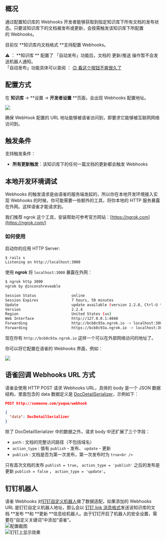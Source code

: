 <a name="661c71f4"></a>
## 概况

通过配置知识库的 Webhooks 开发者能够获取到指定知识库下所有文档的发布状态。只要该知识库下的文档被发布或更新，会按需触发该知识库下所配置的 Webhooks。

目前仅 **知识库内文档格式 **支持配置 Webhooks。

⚠️ ： **知识库 ** 配置了 「自动发布」功能后，文档的 更新/推送 操作暂不会发送机器人通知。<br />「自动发布」功能具体可以查阅 ： [🙃 看这个按钮不爽很久了](https://www.yuque.com/yuque/blog/nyb4v9?view=doc_embed)
<a name="62382372"></a>
## 
<a name="R7CHL"></a>
## 配置方式

在 **知识库** -> **设置 -> **开发者设置** **页面，会出现 Webhooks 配置地址。

![](https://cdn.nlark.com/yuque/0/2018/png/84137/1545308898454-1dbb7056-fa30-4581-a639-d24b2c6d5256.png#averageHue=%23fbfbfb&height=354&id=HXNHu&originHeight=928&originWidth=1488&originalType=binary&ratio=1&rotation=0&showTitle=false&status=done&style=none&title=&width=568)


确保 WebHook 配置的 URL 地址能够被语雀访问到，即要求它能够被互联网网络访问到。


<a name="65939ccd"></a>
## 触发条件

支持触发条件：

- **所有更新触发**：该知识库下的任何一篇文档的更新都会触发 Webhooks


<a name="ce4a77c8"></a>
## 本地开发环境调试

Webhooks 的触发请求是由语雀的服务端发起的，所以你在本地开发环境接入实现 Webhooks 的时候，你可能需要一些额外的工具，将你本地的 HTTP 服务暴露在外网。这样语雀才能请求到。

我们推荐 ngrok 这个工具，安装帮助可参考官方网站：[https://ngrok.com](https://ngrok.com/)

<a name="481feccf"></a>
### 如何使用

启动你的应用 HTTP Server:

```bash
$ rails s
Listening on http://localhost:3000
```

使用 **ngrok** 将 `localhost:3000` 暴露在外网：

```bash
$ ngrok http 3000
ngrok by @inconshreveable                                                       
                                                                                
Session Status                online                                            
Session Expires               7 hours, 59 minutes                               
Update                        update available (version 2.2.8, Ctrl-U to update)
Version                       2.2.4                                             
Region                        United States (us)                                
Web Interface                 http://127.0.0.1:4040                             
Forwarding                    http://bcb8c93a.ngrok.io -> localhost:3000        
Forwarding                    https://bcb8c93a.ngrok.io -> localhost:3000
```

现在你有 `http://bcb8c93a.ngrok.io` 这样一个可以在外部网络访问的地址了。

你可以将它配置在语雀的 Webhooks 界面，例如：

![](https://cdn.yuque.com/yuque/2018/png/84199/1523331630432-6da8d83a-0aa3-497c-98f9-2bc74583ad82.png#averageHue=%23fbfbfb&height=213&id=qt4dQ&originHeight=614&originWidth=1462&originalType=binary&ratio=1&rotation=0&showTitle=false&status=done&style=none&title=&width=508)


<a name="4da6e742"></a>
## 语雀回调 Webhooks URL 方式

语雀会使用 HTTP POST 请求 Webhooks URL，具体的 body 是一个 JSON 数据结构，里面包含的 data 数据定义是 [DocDetailSerializer](https://yuque.com/yuque/developer/DocDetailSerializer)，示例如下：

```json
POST http://someone.com/yuque/webhook

{
  "data": DocDetailSerializer
}
```

除了 DocDetailSerializer 中的数据之外，请求 body 中还扩展了三个字段：

- `path` : 文档的完整访问路径（不包括域名）
- `action_type` : 值有 `publish` - 发布、 `update` - 更新
- `publish` : 文档是否为第一次发布，第一次发布时为 `true<br />`

只有首次文档的发布 `publish = true`， `action_type = 'publish'` 之后的发布是更新 `publish = false` ， `action_type = 'update'`。


<a name="3290b598"></a>
## 钉钉机器人

语雀 Webhooks 对[钉钉自定义机器人](https://ding-doc.dingtalk.com/doc#/serverapi2/qf2nxq)做了数据适配，如果添加的 Webhooks URL 是钉钉自定义机器人地址，那么会以 [钉钉 link 消息格式](https://ding-doc.dingtalk.com/doc#/serverapi2/qf2nxq#404d04c3)发送该知识库的文档 **发布 **和 **更新 **信息给机器人。由于钉钉开启了机器人的安全设置，需要在“自定义关键词”中添加“语雀”。<br />![配置截图](https://cdn.nlark.com/yuque/0/2020/png/84137/1580627939339-bc8c71eb-9fb1-47c0-b2d8-bf6e2b66d04b.png#averageHue=%23f2f2f2&height=484&id=uGiyy&originHeight=967&originWidth=1102&originalType=binary&ratio=1&rotation=0&showTitle=true&size=265950&status=done&style=none&title=%E9%85%8D%E7%BD%AE%E6%88%AA%E5%9B%BE&width=551 "配置截图")<br />![钉钉上显示效果](https://cdn.nlark.com/yuque/0/2018/png/84137/1537246359489-dfae7658-3bab-4f11-8941-d031d28e4792.png#averageHue=%2376d680&height=341&id=oA8PY&originHeight=614&originWidth=916&originalType=binary&ratio=1&rotation=0&showTitle=true&status=done&style=none&title=%E9%92%89%E9%92%89%E4%B8%8A%E6%98%BE%E7%A4%BA%E6%95%88%E6%9E%9C&width=509 "钉钉上显示效果")






